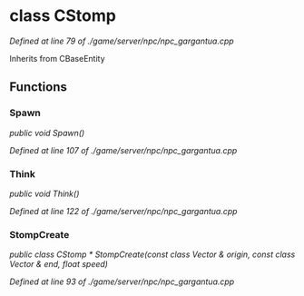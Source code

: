 # class CStomp

*Defined at line 79 of ./game/server/npc/npc_gargantua.cpp*

Inherits from CBaseEntity



## Functions

### Spawn

*public void Spawn()*

*Defined at line 107 of ./game/server/npc/npc_gargantua.cpp*

### Think

*public void Think()*

*Defined at line 122 of ./game/server/npc/npc_gargantua.cpp*

### StompCreate

*public class CStomp * StompCreate(const class Vector & origin, const class Vector & end, float speed)*

*Defined at line 93 of ./game/server/npc/npc_gargantua.cpp*



